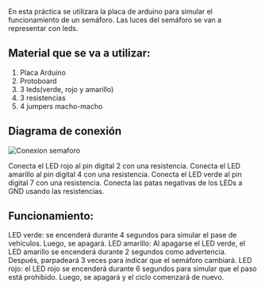 En esta práctica se utilizara la placa de arduino para simular el funcionamiento de un semáforo.
Las luces del semáforo se van a representar con leds.

## Material que se va a utilizar:
1. Placa Arduino
2. Protoboard
3. 3 leds(verde, rojo y amarillo)
4. 3 resistencias
5. 4 jumpers macho-macho

## Diagrama de conexión

![Conexion semaforo](https://github.com/user-attachments/assets/7a59f4db-c458-421e-b9ce-e9fdc5f39174)

Conecta el LED rojo al pin digital 2 con una resistencia.
Conecta el LED amarillo al pin digital 4 con una resistencia.
Conecta el LED verde al pin digital 7 con una resistencia.
Conecta las patas negativas de los LEDs a GND usando las resistencias.

## Funcionamiento:
LED verde:  se encenderá durante 4 segundos para simular el pase de vehículos. Luego, se apagará.
LED amarillo: Al apagarse el LED verde, el LED amarillo se encenderá durante 2 segundos como advertencia. Después, parpadeará 3 veces para indicar que el semáforo cambiará.
LED rojo: el LED rojo se encenderá durante 6 segundos para simular que el paso está prohibido. Luego, se apagará y el ciclo comenzará de nuevo.
